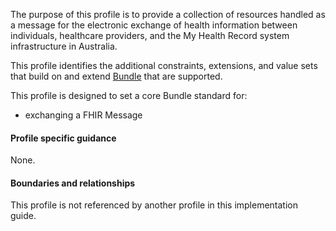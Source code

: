 The purpose of this profile is to provide a collection of resources handled as a message for the electronic exchange of health information between individuals, healthcare providers, and the My Health Record system infrastructure in Australia.

This profile identifies the additional constraints, extensions, and value sets that build on and extend [Bundle](http://hl7.org/fhir/R4/bundle.html) that are supported. 

This profile is designed to set a core Bundle standard for:
* exchanging a FHIR Message

  
#### Profile specific guidance
None.


#### Boundaries and relationships
This profile is not referenced by another profile in this implementation guide.  
